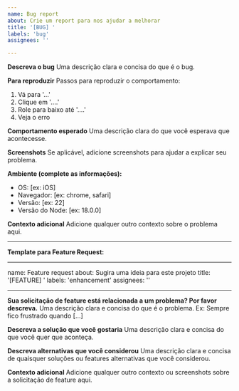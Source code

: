 ```yaml
---
name: Bug report
about: Crie um report para nos ajudar a melhorar
title: '[BUG] '
labels: 'bug'
assignees: ''

---
```


**Descreva o bug**
Uma descrição clara e concisa do que é o bug.

**Para reproduzir**
Passos para reproduzir o comportamento:
1. Vá para '...'
2. Clique em '....'
3. Role para baixo até '....'
4. Veja o erro

**Comportamento esperado**
Uma descrição clara do que você esperava que acontecesse.

**Screenshots**
Se aplicável, adicione screenshots para ajudar a explicar seu problema.

**Ambiente (complete as informações):**
 - OS: [ex: iOS]
 - Navegador: [ex: chrome, safari]
 - Versão: [ex: 22]
 - Versão do Node: [ex: 18.0.0]

**Contexto adicional**
Adicione qualquer outro contexto sobre o problema aqui.

---

**Template para Feature Request:**

---
name: Feature request
about: Sugira uma ideia para este projeto
title: '[FEATURE] '
labels: 'enhancement'
assignees: ''

---

**Sua solicitação de feature está relacionada a um problema? Por favor descreva.**
Uma descrição clara e concisa do que é o problema. Ex: Sempre fico frustrado quando [...]

**Descreva a solução que você gostaria**
Uma descrição clara e concisa do que você quer que aconteça.

**Descreva alternativas que você considerou**
Uma descrição clara e concisa de quaisquer soluções ou features alternativas que você considerou.

**Contexto adicional**
Adicione qualquer outro contexto ou screenshots sobre a solicitação de feature aqui. 
